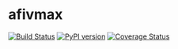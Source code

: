 # afivmax

[![Build Status](https://travis-ci.com/eggachecat/afivmax.svg?branch=master)](https://travis-ci.com/eggachecat/afivmax)
[![PyPI version](https://badge.fury.io/py/afivmax.svg)](https://badge.fury.io/py/afivmax)
[![Coverage Status](https://coveralls.io/repos/github/eggachecat/afivmax/badge.svg?branch=master)](https://coveralls.io/github/eggachecat/afivmax?branch=master)